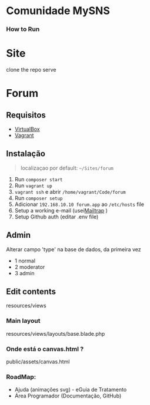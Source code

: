 # Comunidade MySNS

### How to Run
# Site
clone the repo
serve

# Forum
## Requisitos

- [VirtualBox](https://www.virtualbox.org/)
- [Vagrant](https://www.vagrantup.com/)

## Instalação

>  localizaçao por default: `~/Sites/forum`

1. Run `composer start`
2. Run `vagrant up`
3. `vagrant ssh` e abrir `/home/vagrant/Code/forum` 
4. Run `composer setup`
4. Adicionar `192.168.10.10 forum.app` ao `/etc/hosts` file
5. Setup a working e-mail (usei[Mailtrap](https://mailtrap.io/) )
6. Setup Github auth (editar .env file)


## Admin
Alterar campo 'type' na base de dados, da primeira vez
- 1 normal
- 2 moderator
- 3 admin

## Edit contents
resources/views

### Main layout
resources/views/layouts/base.blade.php

### Onde está o canvas.html ?
public/assets/canvas.html



### RoadMap:
* Ajuda (animações svg) - eGuia de Tratamento
* Área Programador (Documentação, GitHub)